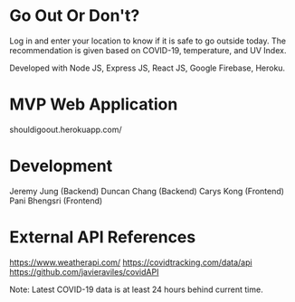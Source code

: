 # Go Out Or Don't? 
Log in and enter your location to know if it is safe to go outside today. The recommendation is given based on COVID-19, temperature, and UV Index. 

Developed with Node JS, Express JS, React JS, Google Firebase, Heroku.

# MVP Web Application
shouldigoout.herokuapp.com/

# Development
Jeremy Jung (Backend)
Duncan Chang (Backend)
Carys Kong (Frontend)
Pani Bhengsri (Frontend)

# External API References
https://www.weatherapi.com/
https://covidtracking.com/data/api
https://github.com/javieraviles/covidAPI

Note: Latest COVID-19 data is at least 24 hours behind current time. 
